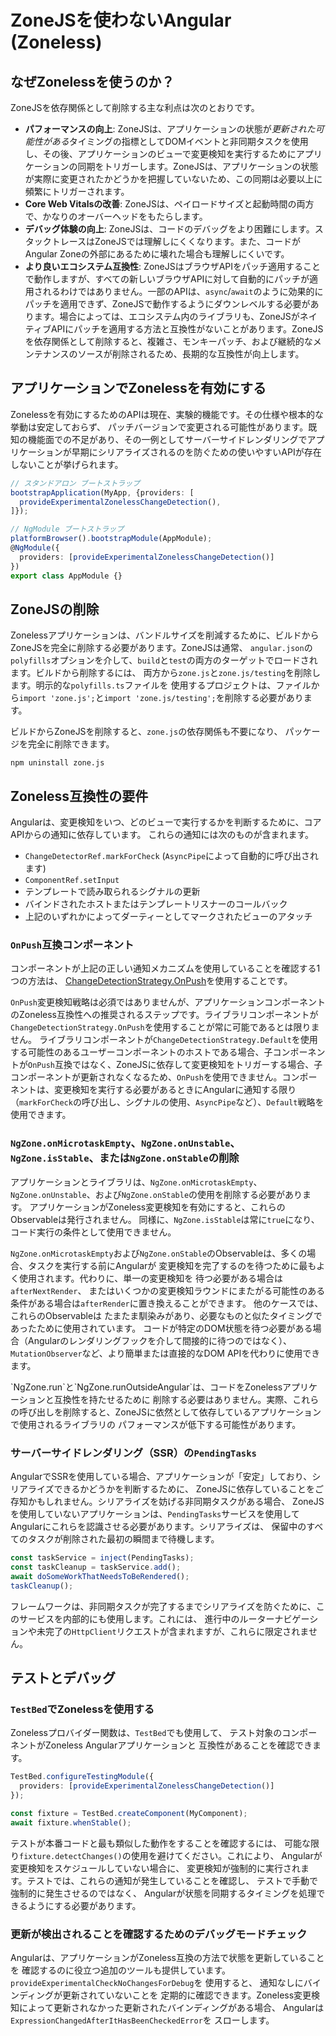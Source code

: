 # ZoneJSを使わないAngular (Zoneless)

## なぜZonelessを使うのか？

ZoneJSを依存関係として削除する主な利点は次のとおりです。

- **パフォーマンスの向上**: ZoneJSは、アプリケーションの状態が*更新された可能性がある*タイミングの指標としてDOMイベントと非同期タスクを使用し、その後、アプリケーションのビューで変更検知を実行するためにアプリケーションの同期をトリガーします。ZoneJSは、アプリケーションの状態が実際に変更されたかどうかを把握していないため、この同期は必要以上に頻繁にトリガーされます。
- **Core Web Vitalsの改善**: ZoneJSは、ペイロードサイズと起動時間の両方で、かなりのオーバーヘッドをもたらします。
- **デバッグ体験の向上**: ZoneJSは、コードのデバッグをより困難にします。スタックトレースはZoneJSでは理解しにくくなります。また、コードがAngular Zoneの外部にあるために壊れた場合も理解しにくいです。
- **より良いエコシステム互換性**: ZoneJSはブラウザAPIをパッチ適用することで動作しますが、すべての新しいブラウザAPIに対して自動的にパッチが適用されるわけではありません。一部のAPIは、`async`/`await`のように効果的にパッチを適用できず、ZoneJSで動作するようにダウンレベルする必要があります。場合によっては、エコシステム内のライブラリも、ZoneJSがネイティブAPIにパッチを適用する方法と互換性がないことがあります。ZoneJSを依存関係として削除すると、複雑さ、モンキーパッチ、および継続的なメンテナンスのソースが削除されるため、長期的な互換性が向上します。

## アプリケーションでZonelessを有効にする

Zonelessを有効にするためのAPIは現在、実験的機能です。その仕様や根本的な挙動は安定しておらず、
パッチバージョンで変更される可能性があります。既知の機能面での不足があり、その一例としてサーバーサイドレンダリングでアプリケーションが早期にシリアライズされるのを防ぐための使いやすいAPIが存在しないことが挙げられます。

```typescript
// スタンドアロン ブートストラップ
bootstrapApplication(MyApp, {providers: [
  provideExperimentalZonelessChangeDetection(),
]});

// NgModule ブートストラップ
platformBrowser().bootstrapModule(AppModule);
@NgModule({
  providers: [provideExperimentalZonelessChangeDetection()]
})
export class AppModule {}
```

## ZoneJSの削除

Zonelessアプリケーションは、バンドルサイズを削減するために、ビルドからZoneJSを完全に削除する必要があります。ZoneJSは通常、
`angular.json`の`polyfills`オプションを介して、`build`と`test`の両方のターゲットでロードされます。ビルドから削除するには、
両方から`zone.js`と`zone.js/testing`を削除します。明示的な`polyfills.ts`ファイルを
使用するプロジェクトは、ファイルから`import 'zone.js';`と`import 'zone.js/testing';`を削除する必要があります。

ビルドからZoneJSを削除すると、`zone.js`の依存関係も不要になり、
パッケージを完全に削除できます。

```shell
npm uninstall zone.js
```

## Zoneless互換性の要件

Angularは、変更検知をいつ、どのビューで実行するかを判断するために、コアAPIからの通知に依存しています。
これらの通知には次のものが含まれます。

- `ChangeDetectorRef.markForCheck` (`AsyncPipe`によって自動的に呼び出されます)
- `ComponentRef.setInput`
- テンプレートで読み取られるシグナルの更新
- バインドされたホストまたはテンプレートリスナーのコールバック
- 上記のいずれかによってダーティーとしてマークされたビューのアタッチ

### `OnPush`互換コンポーネント

コンポーネントが上記の正しい通知メカニズムを使用していることを確認する1つの方法は、
[ChangeDetectionStrategy.OnPush](/best-practices/skipping-subtrees#using-onpush)を使用することです。

`OnPush`変更検知戦略は必須ではありませんが、アプリケーションコンポーネントのZoneless互換性への推奨されるステップです。ライブラリコンポーネントが`ChangeDetectionStrategy.OnPush`を使用することが常に可能であるとは限りません。
ライブラリコンポーネントが`ChangeDetectionStrategy.Default`を使用する可能性のあるユーザーコンポーネントのホストである場合、子コンポーネントが`OnPush`互換ではなく、ZoneJSに依存して変更検知をトリガーする場合、子コンポーネントが更新されなくなるため、`OnPush`を使用できません。コンポーネントは、変更検知を実行する必要があるときにAngularに通知する限り（`markForCheck`の呼び出し、シグナルの使用、`AsyncPipe`など）、`Default`戦略を使用できます。

### `NgZone.onMicrotaskEmpty`、`NgZone.onUnstable`、`NgZone.isStable`、または`NgZone.onStable`の削除

アプリケーションとライブラリは、`NgZone.onMicrotaskEmpty`、`NgZone.onUnstable`、および`NgZone.onStable`の使用を削除する必要があります。
アプリケーションがZoneless変更検知を有効にすると、これらのObservableは発行されません。
同様に、`NgZone.isStable`は常に`true`になり、コード実行の条件として使用できません。

`NgZone.onMicrotaskEmpty`および`NgZone.onStable`のObservableは、多くの場合、タスクを実行する前にAngularが
変更検知を完了するのを待つために最もよく使用されます。代わりに、単一の変更検知を
待つ必要がある場合は`afterNextRender`、 またはいくつかの変更検知ラウンドにまたがる可能性のある
条件がある場合は`afterRender`に置き換えることができます。 他のケースでは、これらのObservableは
たまたま馴染みがあり、必要なものと似たタイミングであったために使用されています。 
コードが特定のDOM状態を待つ必要がある場合（Angularのレンダリングフックを介して間接的に待つのではなく）、
`MutationObserver`など、より簡単または直接的なDOM APIを代わりに使用できます。

<docs-callout title="NgZone.run and NgZone.runOutsideAngular are compatible with Zoneless">
`NgZone.run`と`NgZone.runOutsideAngular`は、コードをZonelessアプリケーションと互換性を持たせるために
削除する必要はありません。実際、これらの呼び出しを削除すると、ZoneJSに依然として依存しているアプリケーションで使用されるライブラリの
パフォーマンスが低下する可能性があります。
</docs-callout>

### サーバーサイドレンダリング（SSR）の`PendingTasks`

AngularでSSRを使用している場合、アプリケーションが「安定」しており、シリアライズできるかどうかを判断するために、
ZoneJSに依存していることをご存知かもしれません。シリアライズを妨げる非同期タスクがある場合、
ZoneJSを使用していないアプリケーションは、`PendingTasks`サービスを使用してAngularにこれらを認識させる必要があります。シリアライズは、
保留中のすべてのタスクが削除された最初の瞬間まで待機します。

```typescript
const taskService = inject(PendingTasks);
const taskCleanup = taskService.add();
await doSomeWorkThatNeedsToBeRendered();
taskCleanup();
```

フレームワークは、非同期タスクが完了するまでシリアライズを防ぐために、このサービスを内部的にも使用します。これには、
進行中のルーターナビゲーションや未完了の`HttpClient`リクエストが含まれますが、これらに限定されません。

## テストとデバッグ

### `TestBed`でZonelessを使用する

Zonelessプロバイダー関数は、`TestBed`でも使用して、
テスト対象のコンポーネントがZoneless Angularアプリケーションと
互換性があることを確認できます。

```typescript
TestBed.configureTestingModule({
  providers: [provideExperimentalZonelessChangeDetection()]
});

const fixture = TestBed.createComponent(MyComponent);
await fixture.whenStable();
```

テストが本番コードと最も類似した動作をすることを確認するには、
可能な限り`fixture.detectChanges()`の使用を避けてください。これにより、
Angularが変更検知をスケジュールしていない場合に、
変更検知が強制的に実行されます。テストでは、これらの通知が発生していることを確認し、
テストで手動で強制的に発生させるのではなく、
Angularが状態を同期するタイミングを処理できるようにする必要があります。

### 更新が検出されることを確認するためのデバッグモードチェック

Angularは、アプリケーションがZoneless互換の方法で状態を更新していることを
確認するのに役立つ追加のツールも提供しています。`provideExperimentalCheckNoChangesForDebug`を 使用すると、
通知なしにバインディングが更新されていないことを
定期的に確認できます。Zoneless変更検知によって更新されなかった更新されたバインディングがある場合、 Angularは`ExpressionChangedAfterItHasBeenCheckedError`を
スローします。
